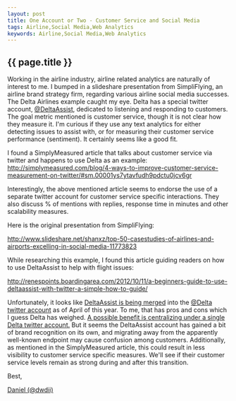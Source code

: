 ```yaml
---
layout: post
title: One Account or Two - Customer Service and Social Media
tags: Airline,Social Media,Web Analytics
keywords: Airline,Social Media,Web Analytics
---
```

{{ page.title }}
----------------
Working in the airline industry, airline related analytics are naturally of interest to me. 
I bumped in a slideshare presentation from SimpliFlying, an airline brand strategy firm, regarding 
various airline social media successes. The Delta Airlines example caught my eye.  Delta has 
a special twitter account, [@DeltaAssist](https://twitter.com/deltaassist),
dedicated to listening and responding to customers. 
The goal metric mentioned is customer service, though it is not clear how they measure it. 
I'm curious if they use any text analytics for either detecting issues to assist with, or 
for measuring their customer service performance (sentiment). It certainly seems like a good fit.

I found a SimplyMeasured article that talks about customer service via twitter and happens to 
use Delta as an example: http://simplymeasured.com/blog/4-ways-to-improve-customer-service-measurement-on-twitter/#sm.00001ys7ytavfudh9pdctu0jcv6gr

Interestingly, the above mentioned article seems to endorse the use of a separate twitter 
account for customer service specific interactions. They also discuss % of mentions with replies,
 response time in minutes and other scalability measures.  

Here is the original presentation from SimpliFlying:

http://www.slideshare.net/shanxz/top-50-casestudies-of-airlines-and-airports-excelling-in-social-media-11773823

While researching this example, I found this article guiding readers on how to use DeltaAssist to help with flight issues:

http://renespoints.boardingarea.com/2012/10/11/a-beginners-guide-to-use-deltaassist-with-twitter-a-simple-how-to-guide/

Unfortunately, it looks like [DeltaAssist is being merged](https://twitter.com/DeltaAssist/status/717104253031084032)
 into the [@Delta twitter account](https://twitter.com/Delta) as of 
April of this year. To me, that has pros and cons which I guess Delta has weighed. [A possible 
benefit is centralizing under a single Delta twitter account.](https://twitter.com/Delta/status/722288588797452288)
 But it seems the DeltaAssist 
account has gained a bit of brand recognition on its own, and migrating away from the apparently 
well-known endpoint may cause confusion among customers. Additionally, as mentioned in the 
SimplyMeasured article, this could result in less visibility to customer service specific measures. 
We'll see if their customer service levels remain as strong during and after this transition.

Best,

[Daniel (@dwdii)](http://twitter.com/dwdii)
